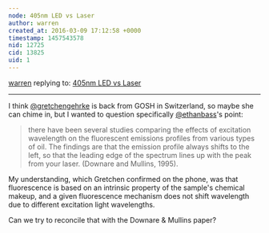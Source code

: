 ```yaml
---
node: 405nm LED vs Laser
author: warren
created_at: 2016-03-09 17:12:58 +0000
timestamp: 1457543578
nid: 12725
cid: 13825
uid: 1
---
```




[warren](../profile/warren) replying to: [405nm LED vs Laser](../notes/stoft/02-23-2016/405nm-led-vs-laser)

----
I think [@gretchengehrke](/profile/gretchengehrke) is back from GOSH in Switzerland, so maybe she can chime in, but I wanted to question specifically [@ethanbass](/profile/ethanbass)'s point:

> there have been several studies comparing the effects of excitation wavelength on the fluorescent emissions profiles from various types of oil. The findings are that the emission profile always shifts to the left, so that the leading edge of the spectrum lines up with the peak from your laser. (Downare and Mullins, 1995).

My understanding, which Gretchen confirmed on the phone, was that fluorescence is based on an intrinsic property of the sample's chemical makeup, and a given fluorescence mechanism does not shift wavelength due to different excitation light wavelengths. 

Can we try to reconcile that with the Downare & Mullins paper?